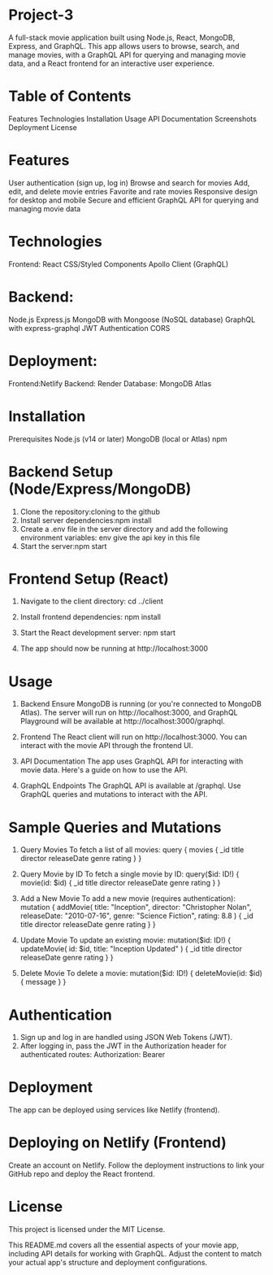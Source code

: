 # Project-3
A full-stack movie application built using Node.js, React, MongoDB, Express, and GraphQL. This app allows users to browse, search, and manage movies, with a GraphQL API for querying and managing movie data, and a React frontend for an interactive user experience.

# Table of Contents
Features
Technologies
Installation
Usage
API Documentation
Screenshots
Deployment
License

# Features
User authentication (sign up, log in)
Browse and search for movies
Add, edit, and delete movie entries
Favorite and rate movies
Responsive design for desktop and mobile
Secure and efficient GraphQL API for querying and managing movie data

# Technologies
Frontend:
React
CSS/Styled Components
Apollo Client (GraphQL)

# Backend:
Node.js
Express.js
MongoDB with Mongoose (NoSQL database)
GraphQL with express-graphql
JWT Authentication
CORS

# Deployment:
Frontend:Netlify
Backend: Render
Database: MongoDB Atlas

# Installation
Prerequisites
Node.js (v14 or later)
MongoDB (local or Atlas)
npm 

# Backend Setup (Node/Express/MongoDB)
1. Clone the repository:cloning to the github
2. Install server dependencies:npm install
3. Create a .env file in the server directory and add the following environment variables:
env
give the api key in this file
4. Start the server:npm start

# Frontend Setup (React)
1. Navigate to the client directory:
cd ../client

2. Install frontend dependencies:
npm install

3. Start the React development server:
npm start

4. The app should now be running at http://localhost:3000

# Usage
1. Backend
Ensure MongoDB is running (or you're connected to MongoDB Atlas).
The server will run on http://localhost:3000, and GraphQL Playground will be available at http://localhost:3000/graphql.

2. Frontend
The React client will run on http://localhost:3000.
You can interact with the movie API through the frontend UI.

3. API Documentation
The app uses GraphQL API for interacting with movie data. Here's a guide on how to use the API.

4. GraphQL Endpoints
The GraphQL API is available at /graphql. Use GraphQL queries and mutations to interact with the API.

# Sample Queries and Mutations
1. Query Movies
To fetch a list of all movies:
query {
  movies {
    _id
    title
    director
    releaseDate
    genre
    rating
  }
}

2. Query Movie by ID
To fetch a single movie by ID:
query($id: ID!) {
  movie(id: $id) {
    _id
    title
    director
    releaseDate
    genre
    rating
  }
}

3. Add a New Movie
To add a new movie (requires authentication):
mutation {
  addMovie(
    title: "Inception",
    director: "Christopher Nolan",
    releaseDate: "2010-07-16",
    genre: "Science Fiction",
    rating: 8.8
  ) {
    _id
    title
    director
    releaseDate
    genre
    rating
  }
}

4. Update Movie
To update an existing movie:
mutation($id: ID!) {
  updateMovie(
    id: $id,
    title: "Inception Updated"
  ) {
    _id
    title
    director
    releaseDate
    genre
    rating
  }
}

5. Delete Movie
To delete a movie:
mutation($id: ID!) {
  deleteMovie(id: $id) {
    message
  }
}

# Authentication
1. Sign up and log in are handled using JSON Web Tokens (JWT).
2. After logging in, pass the JWT in the Authorization header for authenticated routes:
Authorization: Bearer <your-token>

# Deployment
The app can be deployed using services like Netlify (frontend). 

# Deploying on Netlify (Frontend)
Create an account on Netlify.
Follow the deployment instructions to link your GitHub repo and deploy the React frontend.

# License
This project is licensed under the MIT License.

This README.md covers all the essential aspects of your movie app, including API details for working with GraphQL. Adjust the content to match your actual app's structure and deployment configurations.